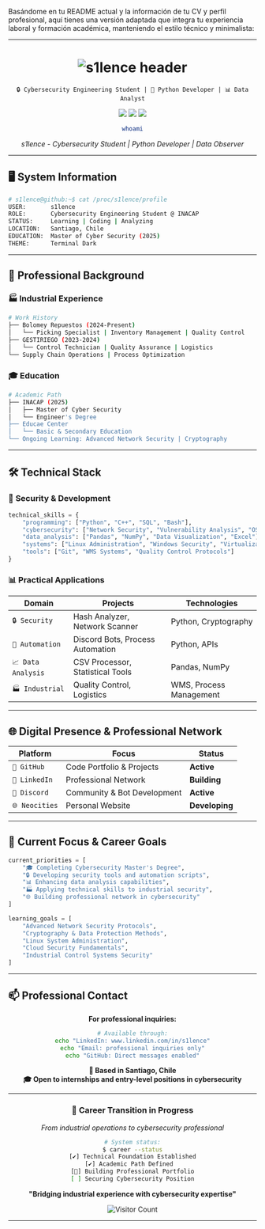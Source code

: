 Basándome en tu README actual y la información de tu CV y perfil profesional, aquí tienes una versión adaptada que integra tu experiencia laboral y formación académica, manteniendo el estilo técnico y minimalista:

---

<h1 align="center">
  <img src="https://readme-typing-svg.herokuapp.com?font=Consolas&size=30&duration=4000&color=00FF00&center=true&vCenter=true&width=500&height=50&lines=s1lence" alt="s1lence header"/>
</h1>

<p align="center">
  <code>🔒 Cybersecurity Engineering Student | 🐍 Python Developer | 📊 Data Analyst</code>
</p>

<p align="center">
  <img src="https://img.shields.io/badge/Python-Developer-3776AB?style=flat-square&logo=python&logoColor=white"/>
  <img src="https://img.shields.io/badge/Cybersecurity-Student-00FF00?style=flat-square&logo=security&logoColor=white"/>
  <img src="https://img.shields.io/badge/Data-Analysis-007ACC?style=flat-square&logo=tableau&logoColor=white"/>
</p>

<div align="center">
  
  ```bash
  whoami
  ```
  *s1lence - Cybersecurity Student | Python Developer | Data Observer*
  
</div>

---

## 🖥️ **System Information**

```bash
# s1lence@github:~$ cat /proc/s1lence/profile
USER:       s1lence
ROLE:       Cybersecurity Engineering Student @ INACAP
STATUS:     Learning | Coding | Analyzing
LOCATION:   Santiago, Chile
EDUCATION:  Master of Cyber Security (2025)
THEME:      Terminal Dark
```

---

## 💼 **Professional Background**

### 🏭 **Industrial Experience**
```bash
# Work History
├── Bolomey Repuestos (2024-Present)
│   └── Picking Specialist | Inventory Management | Quality Control
├── GESTIRIEGO (2023-2024)  
│   └── Control Technician | Quality Assurance | Logistics
└── Supply Chain Operations | Process Optimization
```

### 🎓 **Education**
```bash
# Academic Path
├── INACAP (2025)
│   ├── Master of Cyber Security
│   └── Engineer's Degree
├── Educae Center
│   └── Basic & Secondary Education
└── Ongoing Learning: Advanced Network Security | Cryptography
```

---

## 🛠️ **Technical Stack**

### 🔐 **Security & Development**
```python
technical_skills = {
    "programming": ["Python", "C++", "SQL", "Bash"],
    "cybersecurity": ["Network Security", "Vulnerability Analysis", "OSINT"],
    "data_analysis": ["Pandas", "NumPy", "Data Visualization", "Excel"],
    "systems": ["Linux Administration", "Windows Security", "Virtualization"],
    "tools": ["Git", "WMS Systems", "Quality Control Protocols"]
}
```

### 📊 **Practical Applications**
<div align="center">

| **Domain** | **Projects** | **Technologies** |
|------------|--------------|------------------|
| `🔒 Security` | Hash Analyzer, Network Scanner | Python, Cryptography |
| `🤖 Automation` | Discord Bots, Process Automation | Python, APIs |
| `📈 Data Analysis` | CSV Processor, Statistical Tools | Pandas, NumPy |
| `🏭 Industrial` | Quality Control, Logistics | WMS, Process Management |

</div>

---

## 🌐 **Digital Presence & Professional Network**

<div align="center">

| **Platform** | **Focus** | **Status** |
|--------------|-----------|------------|
| `🔄 GitHub` | Code Portfolio & Projects | **Active** |
| `💼 LinkedIn` | Professional Network | **Building** |
| `💬 Discord` | Community & Bot Development | **Active** |
| `🌐 Neocities` | Personal Website | **Developing** |

</div>

---

## 🎯 **Current Focus & Career Goals**

```python
current_priorities = [
    "🎓 Completing Cybersecurity Master's Degree",
    "🔒 Developing security tools and automation scripts",
    "📊 Enhancing data analysis capabilities",
    "🏭 Applying technical skills to industrial security",
    "🌐 Building professional network in cybersecurity"
]

learning_goals = [
    "Advanced Network Security Protocols",
    "Cryptography & Data Protection Methods",
    "Linux System Administration",
    "Cloud Security Fundamentals",
    "Industrial Control Systems Security"
]
```

---

## 📫 **Professional Contact**

<div align="center">

**For professional inquiries:**
```bash
# Available through:
echo "LinkedIn: www.linkedin.com/in/s1lence"
echo "Email: professional inquiries only"
echo "GitHub: Direct messages enabled"
```

**📍 Based in Santiago, Chile**  
**🎓 Open to internships and entry-level positions in cybersecurity**

</div>

---

<div align="center">

### 🚀 **Career Transition in Progress**
*From industrial operations to cybersecurity professional*

```bash
# System status:
$ career --status
[✔] Technical Foundation Established
[✔] Academic Path Defined  
[🔄] Building Professional Portfolio
[ ] Securing Cybersecurity Position
```

**"Bridging industrial experience with cybersecurity expertise"**

![Visitor Count](https://komarev.com/ghpvc/?username=s1lence-hlm&color=00FF00&style=flat-square)

</div>

---
